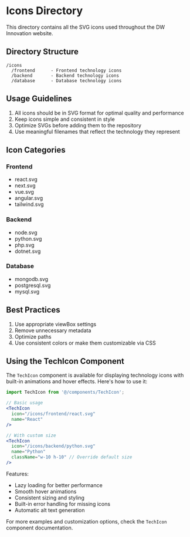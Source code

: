 # Icons Directory

This directory contains all the SVG icons used throughout the DW Innovation website.

## Directory Structure

```
/icons
  /frontend      - Frontend technology icons
  /backend       - Backend technology icons
  /database      - Database technology icons
```

## Usage Guidelines

1. All icons should be in SVG format for optimal quality and performance
2. Keep icons simple and consistent in style
3. Optimize SVGs before adding them to the repository
4. Use meaningful filenames that reflect the technology they represent

## Icon Categories

### Frontend
- react.svg
- next.svg
- vue.svg
- angular.svg
- tailwind.svg

### Backend
- node.svg
- python.svg
- php.svg
- dotnet.svg

### Database
- mongodb.svg
- postgresql.svg
- mysql.svg

## Best Practices
1. Use appropriate viewBox settings
2. Remove unnecessary metadata
3. Optimize paths
4. Use consistent colors or make them customizable via CSS

## Using the TechIcon Component

The `TechIcon` component is available for displaying technology icons with built-in animations and hover effects. Here's how to use it:

```jsx
import TechIcon from '@/components/TechIcon';

// Basic usage
<TechIcon 
  icon="/icons/frontend/react.svg"
  name="React"
/>

// With custom size
<TechIcon 
  icon="/icons/backend/python.svg"
  name="Python"
  className="w-10 h-10" // Override default size
/>
```

Features:
- Lazy loading for better performance
- Smooth hover animations
- Consistent sizing and styling
- Built-in error handling for missing icons
- Automatic alt text generation

For more examples and customization options, check the `TechIcon` component documentation.
